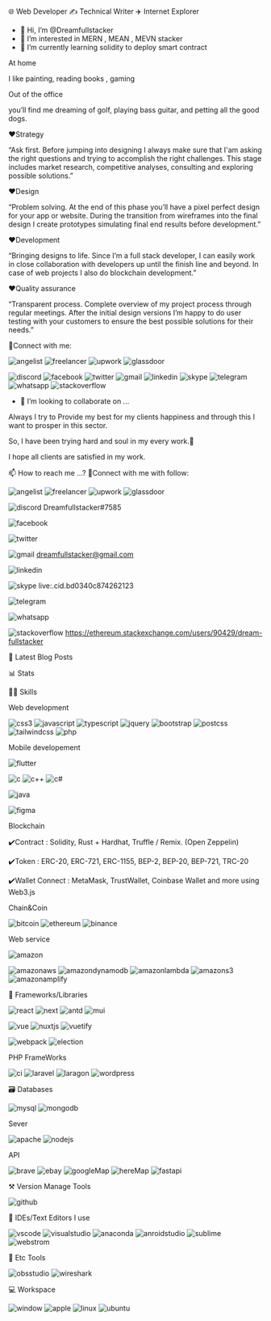 🌐 Web Developer ✍️ Technical Writer ✈️ Internet Explorer

- 👋 Hi, I’m @Dreamfullstacker
- 👀 I’m interested in MERN , MEAN , MEVN stacker
- 🌱 I’m currently learning solidity to deploy smart contract


At home 

I like painting, reading books , gaming

Out of the office 

you’ll find me dreaming of golf, playing bass guitar, and petting all the good dogs.

❤Strategy

“Ask first. Before jumping into designing I always make sure that I'am asking the right questions and trying to accomplish the right challenges. This stage includes market research, competitive analyses, consulting and exploring possible solutions.”

❤Design

“Problem solving. At the end of this phase you’ll have a pixel perfect design for your app or website. During the transition from wireframes into the final design I create prototypes simulating final end results before development.”

❤Development

“Bringing designs to life. Since I’m a full stack developer, I can easily work in close collaboration with developers up until the finish line and beyond. In case of web projects I also do blockchain development.”

❤Quality assurance

“Transparent process. Complete overview of my project process through regular meetings. After the initial design versions I’m happy to do user testing with your customers to ensure the best possible solutions for their needs.”

🤝Connect with me:

![angelist](https://img.shields.io/badge/AngelList-000000?style=for-the-badge&logo=AngelList&logoColor=white)
![freelancer](https://img.shields.io/badge/Freelancer-29b2fe?style=for-the-badge&logo=Freelancer&logoColor=white)
![upwork](https://img.shields.io/badge/Upwork-6fda44?style=for-the-badge&logo=Upwork&logoColor=white)
![glassdoor](https://img.shields.io/badge/Glassdoor-0caa41?style=for-the-badge&logo=Glassdoor&logoColor=white)

![discord](https://img.shields.io/badge/Discord-5865f2?style=for-the-badge&logo=Discord&logoColor=white)
![facebook](https://img.shields.io/badge/Facebook-1877f2?style=for-the-badge&logo=Facebook&logoColor=white)
![twitter](https://img.shields.io/badge/Twitter-1da1f2?style=for-the-badge&logo=Twitter&logoColor=white)
![gmail](https://img.shields.io/badge/Gmail-ea4335?style=for-the-badge&logo=Gmail&logoColor=white)
![linkedin](https://img.shields.io/badge/LinkedIn-0a66c2?style=for-the-badge&logo=LinkedIn&logoColor=white)
![skype](https://img.shields.io/badge/Skype-00aff0?style=for-the-badge&logo=Skype&logoColor=white)
![telegram](https://img.shields.io/badge/Telegram-26a5e4?style=for-the-badge&logo=Telegram&logoColor=white)
![whatsapp](https://img.shields.io/badge/WhatsApp-25d366?style=for-the-badge&logo=WhatsApp&logoColor=white)
![stackoverflow](https://img.shields.io/badge/StackOverflow-f58025?style=for-the-badge&logo=StackOverflow&logoColor=white)

- 💞️ I’m looking to collaborate on ...

Always I try to Provide my best for my clients happiness and through this I want to prosper in this sector. 

So, I have been trying hard and soul in my every work.💪 

I hope all clients are satisfied in my work.

📫 How to reach me ...? 🤝Connect with me with follow:

![angelist](https://img.shields.io/badge/AngelList-000000?style=for-the-badge&logo=AngelList&logoColor=white)
![freelancer](https://img.shields.io/badge/Freelancer-29b2fe?style=for-the-badge&logo=Freelancer&logoColor=white)
![upwork](https://img.shields.io/badge/Upwork-6fda44?style=for-the-badge&logo=Upwork&logoColor=white)
![glassdoor](https://img.shields.io/badge/Glassdoor-0caa41?style=for-the-badge&logo=Glassdoor&logoColor=white)

![discord](https://img.shields.io/badge/Discord-5865f2?style=for-the-badge&logo=Discord&logoColor=white)
Dreamfullstacker#7585

![facebook](https://img.shields.io/badge/Facebook-1877f2?style=for-the-badge&logo=Facebook&logoColor=white)

![twitter](https://img.shields.io/badge/Twitter-1da1f2?style=for-the-badge&logo=Twitter&logoColor=white)

![gmail](https://img.shields.io/badge/Gmail-ea4335?style=for-the-badge&logo=Gmail&logoColor=white)
dreamfullstacker@gmail.com

![linkedin](https://img.shields.io/badge/LinkedIn-0a66c2?style=for-the-badge&logo=LinkedIn&logoColor=white)


![skype](https://img.shields.io/badge/Skype-00aff0?style=for-the-badge&logo=Skype&logoColor=white)
live:.cid.bd0340c874262123

![telegram](https://img.shields.io/badge/Telegram-26a5e4?style=for-the-badge&logo=Telegram&logoColor=white)


![whatsapp](https://img.shields.io/badge/WhatsApp-25d366?style=for-the-badge&logo=WhatsApp&logoColor=white)


![stackoverflow](https://img.shields.io/badge/StackOverflow-f58025?style=for-the-badge&logo=StackOverflow&logoColor=white)
https://ethereum.stackexchange.com/users/90429/dream-fullstacker

📜 Latest Blog Posts


📊 Stats


🧑‍💻 Skills

Web development

![css3](https://img.shields.io/badge/CSS3-1572b6?style=for-the-badge&logo=CSS3&logoColor=white)
![javascript](https://img.shields.io/badge/JavaScript-f7df1e?style=for-the-badge&logo=JavaScript&logoColor=white)
![typescript](https://img.shields.io/badge/TypeScript-f7df1e?style=for-the-badge&logo=TypeScript&logoColor=white)
![jquery](https://img.shields.io/badge/jQuery-0769ad?style=for-the-badge&logo=jQuery&logoColor=white)
![bootstrap](https://img.shields.io/badge/Bootstrap-7952b3?style=for-the-badge&logo=Bootstrap&logoColor=white)
![postcss](https://img.shields.io/badge/PostCSS-dd3a0a?style=for-the-badge&logo=PostCSS&logoColor=white)
![tailwindcss](https://img.shields.io/badge/TailwindCSS-06b6d4?style=for-the-badge&logo=TailwindCSS&logoColor=white)
![php](https://img.shields.io/badge/PHP-777bb4?style=for-the-badge&logo=PHP&logoColor=white)

Mobile developement

![flutter](https://img.shields.io/badge/Flutter-02569b?style=for-the-badge&logo=Flutter&logoColor=white)

![c](https://img.shields.io/badge/C-a8b9cc?style=for-the-badge&logo=C&logoColor=white)
![c++](https://img.shields.io/badge/C++-00599c?style=for-the-badge&logo=C++&logoColor=white)
![c#](https://img.shields.io/badge/CSharp-239120?style=for-the-badge&logo=CSharp&logoColor=white)

![java](https://img.shields.io/badge/Java-007396?style=for-the-badge&logo=Java&logoColor=white)

![figma](https://img.shields.io/badge/Figma-f24e1e?style=for-the-badge&logo=Figma&logoColor=white)

Blockchain

✔️Contract : Solidity, Rust + Hardhat, Truffle / Remix. (Open Zeppelin) 

✔️Token : ERC-20, ERC-721, ERC-1155, BEP-2, BEP-20, BEP-721, TRC-20 

✔️Wallet Connect : MetaMask, TrustWallet,  Coinbase Wallet and more using Web3.js

Chain&Coin

![bitcoin](https://img.shields.io/badge/Bitcoin-f7931a?style=for-the-badge&logo=Bitcoin&logoColor=white)
![ethereum](https://img.shields.io/badge/Ethreum-3c3c3d?style=for-the-badge&logo=Ethreum&logoColor=white)
![binance](https://img.shields.io/badge/Binance-f0b90b?style=for-the-badge&logo=Binance&logoColor=white)

Web service

![amazon](https://img.shields.io/badge/Amazon-ff9900?style=for-the-badge&logo=Amazon&logoColor=white)

![amazonaws](https://img.shields.io/badge/Amazonaws-232F3E?style=for-the-badge&logo=Amazon-AWS&logoColor=white)
![amazondynamodb](https://img.shields.io/badge/AmazonDynamoDB-4053D6?style=for-the-badge&logo=AmazonDynamoDB&logoColor=white)
![amazonlambda](https://img.shields.io/badge/AWSLambda-ff9900?style=for-the-badge&logo=AWSLambda&logoColor=white)
![amazons3](https://img.shields.io/badge/AmazonS3-569A31?style=for-the-badge&logo=AmazonS3&logoColor=white)
![amazonamplify](https://img.shields.io/badge/AWSAmplify-ff9900?style=for-the-badge&logo=AWSAmplify&logoColor=white)


🧩 Frameworks/Libraries

![react](https://img.shields.io/badge/React-61dafb?style=for-the-badge&logo=React&logoColor=white)
![next](https://img.shields.io/badge/Next.js-000000?style=for-the-badge&logo=Next.js&logoColor=white)
![antd](https://img.shields.io/badge/AntDesign-0170fe?style=for-the-badge&logo=AntDesign&logoColor=white)
![mui](https://img.shields.io/badge/MUI-007fff?style=for-the-badge&logo=MUI&logoColor=white)

![vue](https://img.shields.io/badge/Vue.js-4fc08d?style=for-the-badge&logo=Vue.js&logoColor=white)
![nuxtjs](https://img.shields.io/badge/Nuxt.js-00dc82?style=for-the-badge&logo=Nuxt.js&logoColor=white)
![vuetify](https://img.shields.io/badge/Vuetify-1867c0?style=for-the-badge&logo=Vuetify&logoColor=white)

![webpack](https://img.shields.io/badge/Webpack-8dd6f9?style=for-the-badge&logo=Webpack&logoColor=white)
![election](https://img.shields.io/badge/Electron-47848f?style=for-the-badge&logo=Electron&logoColor=white)

PHP FrameWorks

![ci](https://img.shields.io/badge/CodeIgniter-ef4223?style=for-the-badge&logo=CodeIgniter&logoColor=white)
![laravel](https://img.shields.io/badge/Laravel-ff2d20?style=for-the-badge&logo=Laravel&logoColor=white)
![laragon](https://img.shields.io/badge/Laragon-0283cd?style=for-the-badge&logo=Laragon&logoColor=white)
![wordpress](https://img.shields.io/badge/WordPress-21759b?style=for-the-badge&logo=WordPress&logoColor=white)

🗃️ Databases

![mysql](https://img.shields.io/badge/MySQL-4479a1?style=for-the-badge&logo=MySQL&logoColor=white)
![mongodb](https://img.shields.io/badge/MongoDB-47a248?style=for-the-badge&logo=MongoDB&logoColor=white)

Sever

![apache](https://img.shields.io/badge/Apache-d22128?style=for-the-badge&logo=Apache&logoColor=white)
![nodejs](https://img.shields.io/badge/Node.js-339933?style=for-the-badge&logo=Node.js&logoColor=white)

API

![brave](https://img.shields.io/badge/Brave-fb542b?style=for-the-badge&logo=Brave&logoColor=white)
![ebay](https://img.shields.io/badge/eBay-e53238?style=for-the-badge&logo=eBay&logoColor=white)
![googleMap](https://img.shields.io/badge/GoogleMaps-4285f4?style=for-the-badge&logo=GoogleMaps&logoColor=white)
![hereMap](https://img.shields.io/badge/HERE-00afaa?style=for-the-badge&logo=HEREMaps&logoColor=white)
![fastapi](https://img.shields.io/badge/FastAPI-009688?style=for-the-badge&logo=FastAPI&logoColor=white)

⚒️ Version Manage Tools

![github](https://img.shields.io/badge/GitHub-000000?style=for-the-badge&logo=GitHub&logoColor=white)

🧠 IDEs/Text Editors I use

![vscode](https://img.shields.io/badge/VisualStudioCode-007acc?style=for-the-badge&logo=VisualStudioCode&logoColor=white)
![visualstudio](https://img.shields.io/badge/VisualStudio-007acc?style=for-the-badge&logo=VisualStudio&logoColor=white)
![anaconda](https://img.shields.io/badge/Anaconda-44A833?style=for-the-badge&logo=Anaconda&logoColor=white)
![anroidstudio](https://img.shields.io/badge/AndroidStudio-3ddc84?style=for-the-badge&logo=AndroidStudio&logoColor=white)
![sublime](https://img.shields.io/badge/SublimeText-ff9800?style=for-the-badge&logo=SublimeText&logoColor=white)
![webstrom](https://img.shields.io/badge/WebStorm-000000?style=for-the-badge&logo=WebStorm&logoColor=white)

🌱 Etc Tools

![obsstudio](https://img.shields.io/badge/OBSStudio-302e31?style=for-the-badge&logo=OBSStudio&logoColor=white)
![wireshark](https://img.shields.io/badge/Wireshark-1679a7?style=for-the-badge&logo=Wireshark&logoColor=white)

💻 Workspace

![window](https://img.shields.io/badge/Window-blue?style=for-the-badge&logo=Windows&logoColor=white)
![apple](https://img.shields.io/badge/Apple-000000?style=for-the-badge&logo=Apple&logoColor=white)
![linux](https://img.shields.io/badge/Linux-fcc624?style=for-the-badge&logo=Linux&logoColor=white)
![ubuntu](https://img.shields.io/badge/Ubuntu-e95420?style=for-the-badge&logo=Ubuntu&logoColor=white)
<!---
Dreamfullstacker/Dreamfullstacker is a ✨ special ✨ repository because its `README.md` (this file) appears on your GitHub profile.
You can click the Preview link to take a look at your changes.
--->
